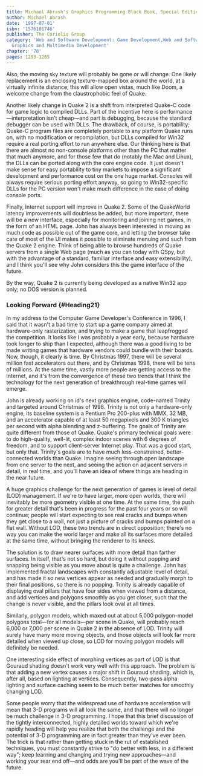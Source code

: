 ```yaml
---
title: Michael Abrash's Graphics Programming Black Book, Special Edition
author: Michael Abrash
date: '1997-07-01'
isbn: '1576101746'
publisher: The Coriolis Group
category: 'Web and Software Development: Game Development,Web and Software Development:
  Graphics and Multimedia Development'
chapter: '70'
pages: 1293-1285
---
```


Also, the moving sky texture will probably be gone or will change. One
likely replacement is an enclosing texture-mapped box around the world,
at a virtually infinite distance; this will allow open vistas, much like
Doom, a welcome change from the claustrophobic feel of Quake.

Another likely change in Quake 2 is a shift from interpreted Quake-C
code for game logic to compiled DLLs. Part of the incentive here is
performance—interpretation isn't cheap—and part is debugging, because
the standard debugger can be used with DLLs. The drawback, of course, is
portability; Quake-C program files are completely portable to any
platform Quake runs on, with no modification or recompilation, but DLLs
compiled for Win32 require a real porting effort to run anywhere else.
Our thinking here is that there are almost no non-console platforms
other than the PC that matter that much anymore, and for those few that
do (notably the Mac and Linux), the DLLs can be ported along with the
core engine code. It just doesn't make sense for easy portability to
tiny markets to impose a significant development and performance cost on
the one huge market. Consoles will always require serious porting effort
anyway, so going to Win32-specific DLLs for the PC version won't make
much difference in the ease of doing console ports.

Finally, Internet support will improve in Quake 2. Some of the
QuakeWorld latency improvements will doubtless be added, but more
important, there will be a new interface, especially for monitoring and
joining net games, in the form of an HTML page. John has always been
interested in moving as much code as possible out of the game core, and
letting the browser take care of most of the UI makes it possible to
eliminate menuing and such from the Quake 2 engine. Think of being able
to browse hundreds of Quake servers from a single Web page (much as you
can today with QSpy, but with the advantage of a standard, familiar
interface and easy extensibility), and I think you'll see why John
considers this the game interface of the future.

By the way, Quake 2 is currently being developed as a native Win32 app
only; no DOS version is planned.

### Looking Forward {#Heading21}

In my address to the Computer Game Developer's Conference in 1996, I
said that it wasn't a bad time to start up a game company aimed at
hardware-only rasterization, and trying to make a game that leapfrogged
the competition. It looks like I was probably a year early, because
hardware took longer to ship than I expected, although there was a good
living to be made writing games that hardware vendors could bundle with
their boards. Now, though, it clearly is time. By Christmas 1997, there
will be several million fast accelerators out there, and by Christmas
1998, there will be tens of millions. At the same time, vastly more
people are getting access to the Internet, and it's from the convergence
of these two trends that I think the technology for the next generation
of breakthrough real-time games will emerge.

John is already working on id's next graphics engine, code-named Trinity
and targeted around Christmas of 1998. Trinity is not only a
hardware-only engine, its baseline system is a Pentium Pro 200-plus with
MMX, 32 MB, and an accelerator capable of at least 50 megapixels and 300
K triangles per second with alpha blending and z-buffering. The goals of
Trinity are quite different from those of Quake. Quake's primary
technical goals were to do high-quality, well-lit, complex indoor scenes
with 6 degrees of freedom, and to support client-server Internet play.
That was a good start, but only that. Trinity's goals are to have much
less-constrained, better-connected worlds than Quake. Imagine seeing
through open landscape from one server to the next, and seeing the
action on adjacent servers in detail, in real time, and you'll have an
idea of where things are heading in the near future.

A huge graphics challenge for the next generation of games is level of
detail (LOD) management. If we're to have larger, more open worlds,
there will inevitably be more geometry visible at one time. At the same
time, the push for greater detail that's been in progress for the past
four years or so will continue; people will start expecting to see real
cracks and bumps when they get close to a wall, not just a picture of
cracks and bumps painted on a flat wall. Without LOD, these two trends
are in direct opposition; there's no way you can make the world larger
and make all its surfaces more detailed at the same time, without
bringing the renderer to its knees.

The solution is to draw nearer surfaces with more detail than farther
surfaces. In itself, that's not so hard, but doing it without popping
and snapping being visible as you move about is quite a challenge. John
has implemented fractal landscapes with constantly adjustable level of
detail, and has made it so new vertices appear as needed and gradually
morph to their final positions, so there is no popping. Trinity is
already capable of displaying oval pillars that have four sides when
viewed from a distance, and add vertices and polygons smoothly as you
get closer, such that the change is never visible, and the pillars look
oval at all times.

Similarly, polygon models, which maxed out at about 5,000 polygon-model
polygons total—for all models—per scene in Quake, will probably reach
6,000 or 7,000 per scene in Quake 2 in the absence of LOD. Trinity will
surely have many more moving objects, and those objects will look far
more detailed when viewed up close, so LOD for moving polygon models
will definitely be needed.

One interesting side effect of morphing vertices as part of LOD is that
Gouraud shading doesn't work very well with this approach. The problem
is that adding a new vertex causes a major shift in Gouraud shading,
which is, after all, based on lighting at vertices. Consequently,
two-pass alpha lighting and surface caching seem to be much better
matches for smoothly changing LOD.

Some people worry that the widespread use of hardware acceleration will
mean that 3-D programs will all look the same, and that there will no
longer be much challenge in 3-D programming. I hope that this brief
discussion of the tightly interconnected, highly detailed worlds toward
which we're rapidly heading will help you realize that both the
challenge and the potential of 3-D programming are in fact greater than
they've ever been. The trick is that rather than getting stuck in the
rut of established techniques, you must constantly strive to "do better
with less, in a different way"; keep learning and changing and trying
new approaches—and working your rear end off—and odds are you'll be part
of the wave of the future.
